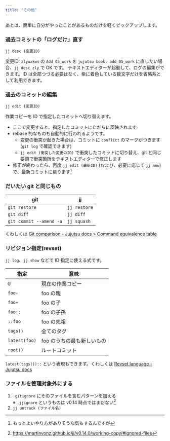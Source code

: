 ```yaml
---
title: "その他"
---
```

あとは、簡単に自分がやったことがあるものだけを軽くピックアップします。

### 過去コミットの「ログだけ」直す

```
jj desc (変更ID)
```

変更ID: `zlyuxkws` の `Add 05_work` を `jujutsu book: add 05_work` に直したい場合、`jj desc zly` で OK です。 テキストエディターが起動して、ログの編集ができます。ID は全部つづる必要はなく、紫に着色している数文字だけを省略系として利用できます。

### 過去のコミットの編集

```
jj edit (変更ID)
```

作業コピーを ID で指定したコミットへ切り替えます。

+ ここで変更すると、指定したコミットにただちに反映されます
+ rebase 的なものも自動的に行われるようです。
    + 変更の衝突が起きた場合は、コミットに `conflict` のマークがつきます  
      (`git log` で確認できます)
    + `jj edit (衝突した変更のID)` で衝突したコミットに切り替え、git と同じ要領で衝突箇所をテキストエディターで修正します
+ 修正が終わったら、再度 `jj edit (最新ID)` (および、必要に応じて `jj new`) で、最新コミットに戻ります[^better]

[^better]: もっとよいやり方がありそうな気もするんですが

### だいたい git と同じもの

|  git                    | jj           |
|-------------------------|--------------|
| `git restore`           | `jj restore` |
| `git diff`              | `jj diff`    |
| `git commit --amend -a` | `jj squash`  |

くわしくは [Git comparison - Jujutsu docs &gt; Command equivalence table](https://martinvonz.github.io/jj/latest/git-comparison/#command-equivalence-table)


### リビジョン指定(revset)

`jj log`、`jj show` などで ID 指定に使える式です。


| 指定          | 意味                       |
|---------------|----------------------------|
| `@`           | 現在の作業コピー           |
| `foo-`        | foo の親                   |
| `foo+`        | foo の子                   |
| `foo::`       | foo の子孫                 |
| `::foo`       | foo の先祖                 |
| `tags()`      | 全てのタグ                 |
| `latest(foo)` | foo のうちの最も新しいもの |
| `root()`      | ルートコミット             |

`latest(tags())::` という表現もできます。くわしくは [Revset language - Jujutsu docs](https://martinvonz.github.io/jj/latest/revsets/)

### ファイルを管理対象外にする

1. `.gitignore` にそのファイルを含むパターンを加える  
   ※ `.jjignore` というものは v0.14 時点ではまだない[^ignored_files]
2. `jj untrack (ファイル名)`

[^ignored_files]: https://martinvonz.github.io/jj/v0.14.0/working-copy/#ignored-files

